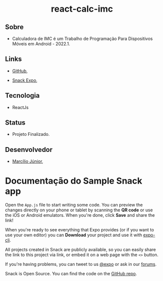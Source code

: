 <h1 align="center">
react-calc-imc
</h1> 

## Sobre

* Calculadora de IMC é um Trabalho de Programação Para Dispositivos Móveis em Android - 2022.1.

## Links

* [GitHub](https://github.com/MJr0019/react-calc-imc), 

* [Snack Expo](https://snack.expo.dev/@mjr0019/react-calc-imc), 

## Tecnologia

- ReactJs

## Status

- Projeto Finalizado.

## Desenvolvedor

- [Marcílio Júnior](https://github.com/MJr0019), 

# Documentação do Sample Snack app

Open the `App.js` file to start writing some code. You can preview the changes directly on your phone or tablet by scanning the **QR code** or use the iOS or Android emulators. When you're done, click **Save** and share the link!

When you're ready to see everything that Expo provides (or if you want to use your own editor) you can **Download** your project and use it with [expo-cli](https://docs.expo.io/get-started/installation).

All projects created in Snack are publicly available, so you can easily share the link to this project via link, or embed it on a web page with the `<>` button.

If you're having problems, you can tweet to us [@expo](https://twitter.com/expo) or ask in our [forums](https://forums.expo.io/c/snack).

Snack is Open Source. You can find the code on the [GitHub repo](https://github.com/expo/snack).
